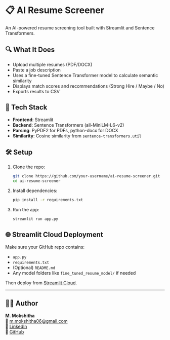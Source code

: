 # 📋 AI Resume Screener

An AI-powered resume screening tool built with Streamlit and Sentence Transformers.

## 🔍 What It Does
- Upload multiple resumes (PDF/DOCX)
- Paste a job description
- Uses a fine-tuned Sentence Transformer model to calculate semantic similarity
- Displays match scores and recommendations (Strong Hire / Maybe / No)
- Exports results to CSV

## 🚀 Tech Stack
- **Frontend**: Streamlit
- **Backend**: Sentence Transformers (all-MiniLM-L6-v2)
- **Parsing**: PyPDF2 for PDFs, python-docx for DOCX
- **Similarity**: Cosine similarity from `sentence-transformers.util`

## 🛠 Setup

1. Clone the repo:
    ```bash
    git clone https://github.com/your-username/ai-resume-screener.git
    cd ai-resume-screener
    ```

2. Install dependencies:
    ```bash
    pip install -r requirements.txt
    ```

3. Run the app:
    ```bash
    streamlit run app.py
    ```

## 🌐 Streamlit Cloud Deployment

Make sure your GitHub repo contains:
- `app.py`
- `requirements.txt`
- (Optional) `README.md`
- Any model folders like `fine_tuned_resume_model/` if needed

Then deploy from [Streamlit Cloud](https://streamlit.io/cloud).

---

## 👩‍💻 Author
**M. Mokshitha**  
📧 m.mokshitha06@gmail.com  
🔗 [LinkedIn](https://www.linkedin.com/in/mokshitha-minamanuri)  
🔗 [GitHub](https://github.com/mokshitha12345)
